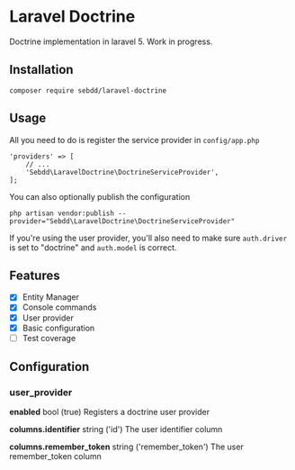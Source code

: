 # Laravel Doctrine

Doctrine implementation in laravel 5. Work in progress.

## Installation

```
composer require sebdd/laravel-doctrine
```

## Usage

All you need to do is register the service provider in `config/app.php`

```
'providers' => [
    // ...
    'Sebdd\LaravelDoctrine\DoctrineServiceProvider',
];
```

You can also optionally publish the configuration

```
php artisan vendor:publish --provider="Sebdd\LaravelDoctrine\DoctrineServiceProvider"
```

If you're using the user provider, you'll also need to make sure `auth.driver` is set to "doctrine" and `auth.model` is correct.

## Features

- [x] Entity Manager
- [x] Console commands
- [x] User provider
- [x] Basic configuration
- [ ] Test coverage

## Configuration

### user_provider

**enabled**  bool (true)  Registers a doctrine user provider

**columns.identifier**  string ('id')  The user identifier column

**columns.remember_token**  string ('remember_token')  The user remember_token column
